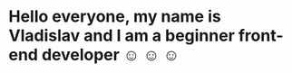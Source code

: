 # Hello everyone, my name is Vladislav and I am a beginner front-end developer :relaxed: :relaxed: :relaxed:
